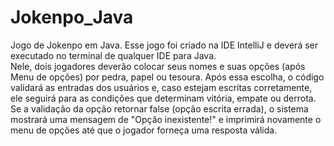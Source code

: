 # Jokenpo_Java
Jogo de Jokenpo em Java.
Esse jogo foi criado na IDE IntelliJ e deverá ser executado no terminal de qualquer IDE para Java.<br/>
Nele, dois jogadores deverão colocar seus nomes e suas opções (após Menu de opções) por pedra, papel ou tesoura. Após essa escolha, o código validará as entradas dos usuários e, caso estejam escritas corretamente, ele seguirá para as condições que determinam vitória, empate ou derrota. <br/>
Se a validação da opção retornar false (opção escrita errada), o sistema mostrará uma mensagem de "Opção inexistente!" e imprimirá novamente o menu de opções até que o jogador forneça uma resposta válida.
